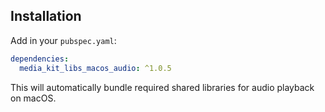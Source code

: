 ## Installation

Add in your `pubspec.yaml`:

```yaml
dependencies:
  media_kit_libs_macos_audio: ^1.0.5
```

This will automatically bundle required shared libraries for audio playback on macOS.
